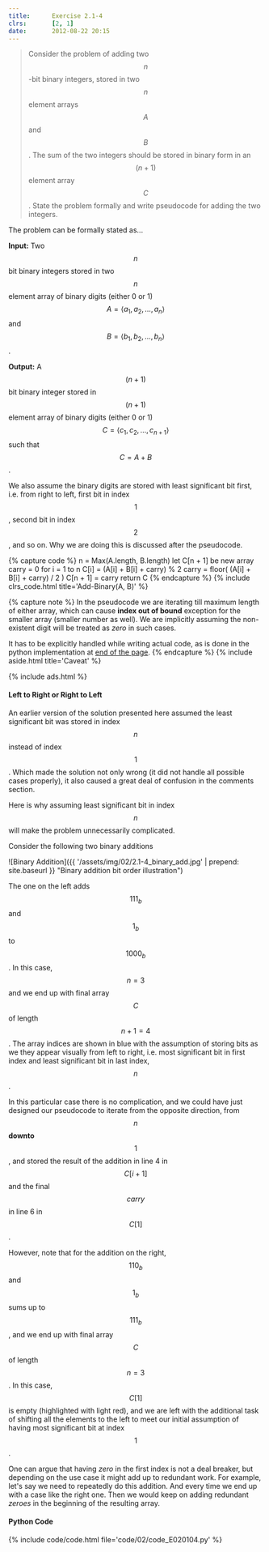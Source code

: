 ```yaml
---
title:      Exercise 2.1-4
clrs:       [2, 1]
date:       2012-08-22 20:15
---
```


> Consider the problem of adding two $$n$$-bit binary integers, stored in two $$n$$ element arrays $$A$$ and $$B$$. The sum of the two integers should be stored in binary form in an $$(n + 1)$$ element array $$C$$. State the problem formally and write pseudocode for adding the two integers.

The problem can be formally stated as...

**Input:** Two $$n$$ bit binary integers stored in two $$n$$ element array of binary digits (either 0 or 1) $$A = \langle a_1, a_2, ... , a_n \rangle$$ and $$B = \langle b_1, b_2, ... , b_n \rangle$$.

**Output:** A $$(n + 1)$$ bit binary integer stored in $$(n + 1)$$ element array of binary digits (either 0 or 1) $$C = \langle c_1, c_2, ... , c_{n+1} \rangle$$ such that $$C = A + B$$.

We also assume the binary digits are stored with least significant bit first, i.e. from right to left, first bit in index $$1$$, second bit in index $$2$$, and so on. Why we are doing this is discussed after the pseudocode.

{% capture code %}
n = Max(A.length, B.length)
let C[n + 1] be new array
carry = 0
for i = 1 to n
    C[i] = (A[i] + B[i] + carry) % 2
    carry = floor( (A[i] + B[i] + carry) / 2 )
C[n + 1] = carry
return C
{% endcapture %}
{% include clrs_code.html title='Add-Binary(A, B)' %}

{% capture note %}
In the pseudocode we are iterating till maximum length of either array, which can cause **index out of bound** exception for the smaller array (smaller number as well). We are implicitly assuming the non-existent digit will be treated as *zero* in such cases.

It has to be explicitly handled while writing actual code, as is done in the python implementation at [end of the page](#python-code).
{% endcapture %}
{% include aside.html title='Caveat' %}

{% include ads.html %}

#### Left to Right or Right to Left

An earlier version of the solution presented here assumed the least significant bit was stored in index $$n$$ instead of index $$1$$. Which made the solution not only wrong (it did not handle all possible cases properly), it also caused a great deal of confusion in the comments section.

Here is why assuming least significant bit in index $$n$$ will make the problem unnecessarily complicated.

Consider the following two binary additions

![Binary Addition]({{ '/assets/img/02/2.1-4_binary_add.jpg' | prepend: site.baseurl }} "Binary addition bit order illustration")

The one on the left adds $$111_b$$ and $$1_b$$ to $$1000_b$$. In this case, $$n = 3$$ and we end up with final array $$C$$ of length $$n + 1 = 4$$. The array indices are shown in blue with the assumption of storing bits as we they appear visually from left to right, i.e. most significant bit in first index and least significant bit in last index, $$n$$.

In this particular case there is no complication, and we could have just designed our pseudocode to iterate from the opposite direction, from $$n$$ **downto** $$1$$, and stored the result of the addition in line 4 in $$C[i + 1]$$ and the final $$carry$$ in line 6 in $$C[1]$$.

However, note that for the addition on the right, $$110_b$$ and $$1_b$$ sums up to $$111_b$$, and we end up with final array $$C$$ of length $$n = 3$$. In this case, $$C[1]$$ is empty (highlighted with light red), and we are left with the additional task of shifting all the elements to the left to meet our initial assumption of having most significant bit at index $$1$$.

One can argue that having *zero* in the first index is not a deal breaker, but depending on the use case it might add up to redundant work. For example, let's say we need to repeatedly do this addition. And every time we end up with a case like the right one. Then we would  keep on adding redundant *zeroes* in the beginning of the resulting array.

#### Python Code

{% include code/code.html file='code/02/code_E020104.py' %}
